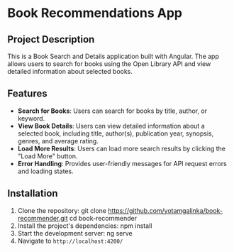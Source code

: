 # Book Recommendations App

## Project Description
This is a Book Search and Details application built with Angular. The app allows users to search for books using the Open Library API and view detailed information about selected books.

## Features
- **Search for Books**: Users can search for books by title, author, or keyword.
- **View Book Details**: Users can view detailed information about a selected book, including title, author(s), publication year, synopsis, genres, and average rating.
- **Load More Results**: Users can load more search results by clicking the "Load More" button.
- **Error Handling**: Provides user-friendly messages for API request errors and loading states.

## Installation
1. Clone the repository:
   git clone https://github.com/yotamgalinka/book-recommender.git
   cd book-recommender
2. Install the project's dependencies:
    npm install
3. Start the development server:
    ng serve
4. Navigate to `http://localhost:4200/`
